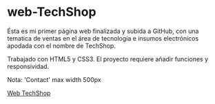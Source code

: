 # web-TechShop
Ésta es mi primer página web finalizada y subida a GitHub, con una tematica de ventas en el área de tecnología e insumos electrónicos apodada con el nombre de TechShop.

Trabajado con HTML5 y CSS3.
El proyecto requiere añadir funciones y responsividad.

Nota: 'Contact' max width 500px 

<a href="https://danielherrer.github.io/web-TechShop/index.html">Web TechShop</a>
